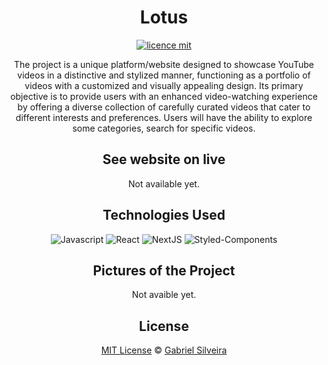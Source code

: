 <div align="center">
  
# Lotus

[![licence mit](https://img.shields.io/badge/licence-MIT-blue.svg?style=for-the-badge&labelColor=000)](https://img.shields.io/github/license/akyua/lotus)

The project is a unique platform/website designed to showcase YouTube videos in a distinctive and stylized manner, functioning as a portfolio of videos with a customized and visually appealing design. Its primary objective is to provide users with an enhanced video-watching experience by offering a diverse collection of carefully curated videos that cater to different interests and preferences. Users will have the ability to explore some categories, search for specific videos.

## See website on live

Not available yet.

## Technologies Used
  
  ![Javascript](https://img.shields.io/badge/-Javascript-yellow?style=for-the-badge)
  ![React](https://img.shields.io/badge/-React-blue?style=for-the-badge)
  ![NextJS](https://img.shields.io/badge/-NextJS-white?style=for-the-badge)
  ![Styled-Components](https://img.shields.io/badge/-StyledComponents-pink?style=for-the-badge)
  
## Pictures of the Project

Not avaible yet.
  
## License
[MIT License](./LICENSE) © [Gabriel Silveira](http://gabrielsilveira.tk/)
  
</div>
